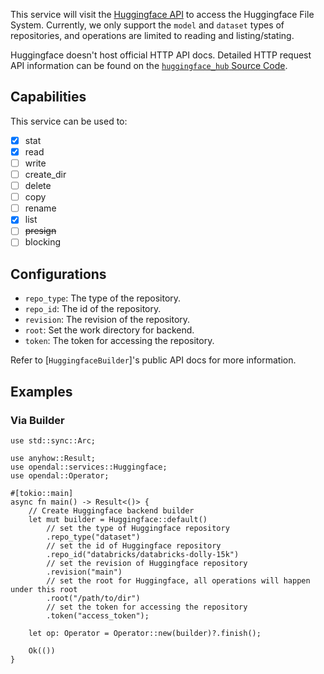 This service will visit the [Huggingface API](https://huggingface.co/docs/huggingface_hub/package_reference/hf_api) to access the Huggingface File System.
Currently, we only support the `model` and `dataset` types of repositories, and operations are limited to reading and listing/stating.

Huggingface doesn't host official HTTP API docs. Detailed HTTP request API information can be found on the [`huggingface_hub` Source Code](https://github.com/huggingface/huggingface_hub).

## Capabilities

This service can be used to:

- [x] stat
- [x] read
- [ ] write
- [ ] create_dir
- [ ] delete
- [ ] copy
- [ ] rename
- [x] list
- [ ] ~~presign~~
- [ ] blocking

## Configurations

- `repo_type`: The type of the repository.
- `repo_id`: The id of the repository.
- `revision`: The revision of the repository.
- `root`: Set the work directory for backend.
- `token`: The token for accessing the repository.

Refer to [`HuggingfaceBuilder`]'s public API docs for more information.

## Examples

### Via Builder

```rust,no_run
use std::sync::Arc;

use anyhow::Result;
use opendal::services::Huggingface;
use opendal::Operator;

#[tokio::main]
async fn main() -> Result<()> {
    // Create Huggingface backend builder
    let mut builder = Huggingface::default()
        // set the type of Huggingface repository
        .repo_type("dataset")
        // set the id of Huggingface repository
        .repo_id("databricks/databricks-dolly-15k")
        // set the revision of Huggingface repository
        .revision("main")
        // set the root for Huggingface, all operations will happen under this root
        .root("/path/to/dir")
        // set the token for accessing the repository
        .token("access_token");

    let op: Operator = Operator::new(builder)?.finish();

    Ok(())
}
```
